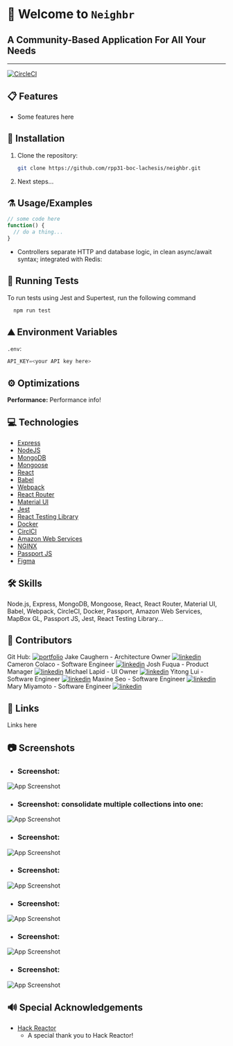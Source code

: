 
# 👋 Welcome to `Neighbr`
## A Community-Based Application For All Your Needs
-------------------------------------------------------------
[![CircleCI](https://circleci.com/gh/rpp31-boc-lachesis/neighbr/tree/master.svg?style=shield&circle-token=8a4b91616d339b1059983589100b52eecf2f2d03)](https://circleci.com/gh/rpp31-boc-lachesis/neighbr/tree/master)

## 📋 Features

- Some features here

## 💾 Installation

1. Clone the repository:
   ```sh
   git clone https://github.com/rpp31-boc-lachesis/neighbr.git
   ```
2. Next steps...

## ⚗️ Usage/Examples
```javascript
// some code here
function() {
  // do a thing...
}
```
* Controllers separate HTTP and database logic, in clean async/await syntax; integrated with Redis:

## 🧪 Running Tests

To run tests using Jest and Supertest, run the following command

```bash
  npm run test
```

## ⛰️ Environment Variables

```.env```:
```javascript
API_KEY=<your API key here>
```

## ⚙️ Optimizations

**Performance:** Performance info!


## 💻 Technologies

* [Express](https://expressjs.com/)
* [NodeJS](https://nodejs.dev/)
* [MongoDB](https://www.mongodb.com/)
* [Mongoose](https://mongoosejs.com/)
* [React](https://reactjs.org/)
* [Babel](https://babeljs.io/)
* [Webpack](https://webpack.js.org/)
* [React Router](https://reactrouter.com/)
* [Material UI](https://mui.com/)
* [Jest](https://jestjs.io/)
* [React Testing Library](https://testing-library.com/docs/react-testing-library/intro/)
* [Docker](https://www.docker.com/)
* [CirclCI](https://circleci.com/)
* [Amazon Web Services](https://aws.amazon.com/)
* [NGINX](https://www.nginx.com/)
* [Passport JS](https://www.passportjs.org/)
* [Figma](https://www.figma.com/design/)


## 🛠 Skills
Node.js, Express, MongoDB, Mongoose, React, React Router, Material UI, Babel, Webpack, CircleCI, Docker, Passport, Amazon Web Services, MapBox GL, Passport JS, Jest, React Testing Library...

## 🤖 Contributors
Git Hub:
[![portfolio](https://img.shields.io/badge/my_portfolio-000?style=for-the-badge&logo=ko-fi&logoColor=white)](https://github.com/rpp31-boc-lachesis/neighbr/blob/master/README.md)
Jake Caughern - Architecture Owner
[![linkedin](https://img.shields.io/badge/linkedin-0A66C2?style=for-the-badge&logo=linkedin&logoColor=white)](https://www.linkedin.com/in/jake-caughern/)
Cameron Colaco - Software Engineer
[![linkedin](https://img.shields.io/badge/linkedin-0A66C2?style=for-the-badge&logo=linkedin&logoColor=white)](https://www.linkedin.com/in/cameroncolaco/)
Josh Fuqua - Product Manager
[![linkedin](https://img.shields.io/badge/linkedin-0A66C2?style=for-the-badge&logo=linkedin&logoColor=white)](https://www.linkedin.com/in/joshdfuqua/)
Michael Lapid - UI Owner
[![linkedin](https://img.shields.io/badge/linkedin-0A66C2?style=for-the-badge&logo=linkedin&logoColor=white)](https://www.linkedin.com/in/michaeljohnlapid/)
Yitong Lui - Software Engineer
[![linkedin](https://img.shields.io/badge/linkedin-0A66C2?style=for-the-badge&logo=linkedin&logoColor=white)](https://www.linkedin.com/in/yitongl/)
Maxine Seo - Software Engineer
[![linkedin](https://img.shields.io/badge/linkedin-0A66C2?style=for-the-badge&logo=linkedin&logoColor=white)](https://www.linkedin.com/in/maxinemajnaric/)
Mary Miyamoto - Software Engineer
[![linkedin](https://img.shields.io/badge/linkedin-0A66C2?style=for-the-badge&logo=linkedin&logoColor=white)](https://www.linkedin.com/in/<MARY_MIYAMOTO_HERE>)

## 🔗 Links
Links here


## 📷 Screenshots
* ### **Screenshot:**
![App Screenshot](https://drive.google.com/uc?export=view&id=<ADD_ME>)
* ### **Screenshot: consolidate multiple collections into one:**
![App Screenshot](https://drive.google.com/uc?export=view&id=<ADD_ME>)
* ### **Screenshot:**
![App Screenshot](https://drive.google.com/uc?export=view&id=<ADD_ME>)
* ### **Screenshot:**
![App Screenshot](https://drive.google.com/uc?export=view&id=<ADD_ME>)
* ### **Screenshot:**
![App Screenshot](https://drive.google.com/uc?export=view&id=<ADD_ME>)
* ### **Screenshot:**
![App Screenshot](https://drive.google.com/uc?export=view&id=<ADD_ME>)
* ### **Screenshot:**
![App Screenshot](https://drive.google.com/uc?export=view&id=<ADD_ME>)

## 🔊 Special Acknowledgements

 - [Hack Reactor](https://www.hackreactor.com/)
    * A special thank you to Hack Reactor!